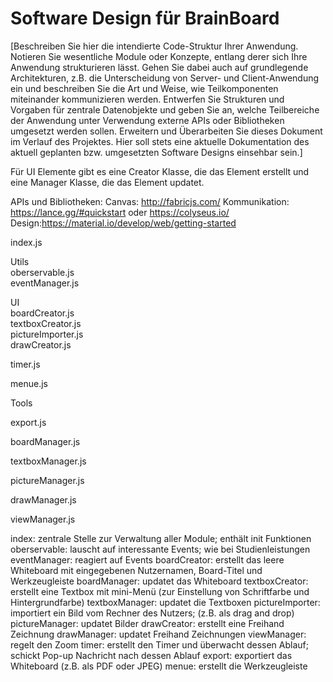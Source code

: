 # Software Design für BrainBoard

[Beschreiben Sie hier die intendierte Code-Struktur Ihrer Anwendung. Notieren Sie wesentliche Module oder Konzepte, entlang derer sich Ihre Anwendung strukturieren lässt. Gehen Sie dabei auch auf grundlegende Architekturen, z.B. die Unterscheidung von Server- und Client-Anwendung ein und beschreiben Sie die Art und Weise, wie Teilkomponenten miteinander kommunizieren werden. Entwerfen Sie Strukturen und Vorgaben für zentrale Datenobjekte und geben Sie an, welche Teilbereiche der Anwendung unter Verwendung externe APIs oder Bibliotheken umgesetzt werden sollen. Erweitern und Überarbeiten Sie dieses Dokument im Verlauf des Projektes. Hier soll stets eine aktuelle Dokumentation des aktuell geplanten bzw. umgesetzten Software Designs einsehbar sein.]

Für UI Elemente gibt es eine Creator Klasse, die das Element erstellt und eine Manager Klasse, die das Element updatet.

APIs und Bibliotheken:
Canvas: http://fabricjs.com/ 
Kommunikation: https://lance.gg/#quickstart oder https://colyseus.io/
Design:https://material.io/develop/web/getting-started

index.js


Utils  
oberservable.js  
eventManager.js  

UI  
boardCreator.js  
textboxCreator.js  
pictureImporter.js  
drawCreator.js  

timer.js

menue.js


Tools

export.js

boardManager.js

textboxManager.js

pictureManager.js

drawManager.js

viewManager.js


index: zentrale Stelle zur Verwaltung aller Module; enthält init Funktionen
oberservable: lauscht auf interessante Events; wie bei Studienleistungen
eventManager: reagiert auf Events
boardCreator: erstellt das leere Whiteboard mit eingegebenen Nutzernamen, Board-Titel und Werkzeugleiste
boardManager: updatet das Whiteboard
textboxCreator: erstellt eine Textbox mit mini-Menü (zur Einstellung von Schriftfarbe und Hintergrundfarbe)
textboxManager: updatet die Textboxen
pictureImporter: importiert ein Bild vom Rechner des Nutzers; (z.B. als drag and drop)
pictureManager: updatet Bilder
drawCreator: erstellt eine Freihand Zeichnung
drawManager: updatet Freihand Zeichnungen
viewManager: regelt den Zoom
timer: erstellt den Timer und überwacht dessen Ablauf; schickt Pop-up Nachricht nach dessen Ablauf
export: exportiert das Whiteboard (z.B. als PDF oder JPEG)
menue: erstellt die Werkzeugleiste
